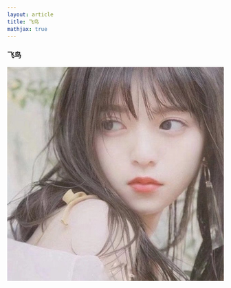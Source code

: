 ```yaml
---
layout: article
title: 飞鸟
mathjax: true
---
```


### 飞鸟

![image-20230522191039381](https://github.com/FeiNiao/feiniao.github.io/blob/master/_posts/2023-05-22-about-FeiNiao.assets/image-20230522191039381.png)

